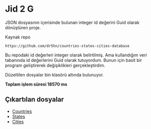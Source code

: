 ﻿# Jid 2 G

JSON dosyasının içerisinde bulunan integer id değerini Guid olarak dönüştüren proje.

Kaynak repo
```
https://github.com/dr5hn/countries-states-cities-database
```

Bu repodaki id değerleri integer olarak belirtilmiş. Ama kullandığım veri tabanında id değerlerini Guid olarak tutuyordum. Bunun için basit bir program geliştirerek değişiklikleri gerçekleştirdim.

Düzeltilen dosyalar bin klasörü altında bulunuyor.

**Toplam işlem süresi 18570 ms**

## Çıkartılan dosyalar

- [Countries](https://github.com/4rmut/jid2g/blob/main/jid2g/datas/newCountries.json)
- [States](https://github.com/4rmut/jid2g/blob/main/jid2g/datas/newStates.json)
- [Cities](https://github.com/4rmut/jid2g/blob/main/jid2g/datas/newCities.json)